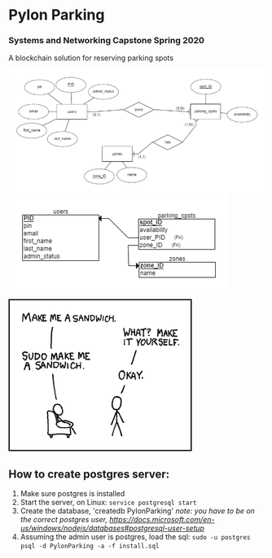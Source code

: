 # Pylon Parking
### Systems and Networking Capstone Spring 2020

A blockchain solution for reserving parking spots

![ERD](media/ERD.png)
![Relational](media/Relational.png)

![Make me a sandwich](media/sandwich.png)  

## How to create postgres server:
1. Make sure postgres is installed
2. Start the server, on Linux: `service postgresql start`
3. Create the database, 'createdb PylonParking' *note: you have to be on the correct postgres user, https://docs.microsoft.com/en-us/windows/nodejs/databases#postgresql-user-setup*
4. Assuming the admin user is postgres, load the sql: `sudo -u postgres psql -d PylonParking -a -f install.sql`